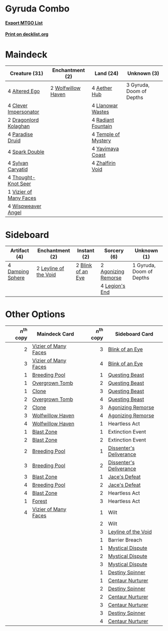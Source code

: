 # Gyruda Combo

#### [Export MTGO List](../collection/Gyruda%20Combo/Gyruda%20Combo.txt)
#### [Print on decklist.org](http://decklist.org/?deckmain=4%09Aether%20Hub%0A4%09Altered%20Ego%0A4%09Clever%20Impersonator%0A2%09Dragonlord%20Kolaghan%0A3%09Gyruda,%20Doom%20of%20Depths%0A4%09Llanowar%20Wastes%0A4%09Paradise%20Druid%0A4%09Radiant%20Fountain%0A4%09Spark%20Double%0A4%09Sylvan%20Caryatid%0A4%09Temple%20of%20Mystery%0A4%09Thought-Knot%20Seer%0A1%09Vizier%20of%20Many%20Faces%0A4%09Wispweaver%20Angel%0A2%09Wolfwillow%20Haven%0A4%09Yavimaya%20Coast%0A4%09Zhalfirin%20Void&deckside=2%09Agonizing%20Remorse%0A2%09Blink%20of%20an%20Eye%0A4%09Damping%20Sphere%0A1%09Gyruda,%20Doom%20of%20Depths%0A4%09Legion's%20End%0A2%09Leyline%20of%20the%20Void)
# Maindeck

|                                          Creature (31)                                          |                                       Enchantment (2)                                       |                                          Land (24)                                           |      Unknown (3)       |
|-------------------------------------------------------------------------------------------------|---------------------------------------------------------------------------------------------|----------------------------------------------------------------------------------------------|------------------------|
|4 [Altered Ego](http://gatherer.wizards.com/Pages/Card/Details.aspx?multiverseid=410005)         |2 [Wolfwillow Haven](http://gatherer.wizards.com/Pages/Card/Details.aspx?multiverseid=476456)|4 [Aether Hub](http://gatherer.wizards.com/Pages/Card/Details.aspx?multiverseid=417815)       |3 Gyruda, Doom of Depths|
|4 [Clever Impersonator](http://gatherer.wizards.com/Pages/Card/Details.aspx?multiverseid=470628) |                                                                                             |4 [Llanowar Wastes](http://gatherer.wizards.com/Pages/Card/Details.aspx?multiverseid=129627)  |                        |
|2 [Dragonlord Kolaghan](http://gatherer.wizards.com/Pages/Card/Details.aspx?multiverseid=394548) |                                                                                             |4 [Radiant Fountain](http://gatherer.wizards.com/Pages/Card/Details.aspx?multiverseid=438810) |                        |
|4 [Paradise Druid](http://gatherer.wizards.com/Pages/Card/Details.aspx?multiverseid=461098)      |                                                                                             |4 [Temple of Mystery](http://gatherer.wizards.com/Pages/Card/Details.aspx?multiverseid=373571)|                        |
|4 [Spark Double](http://gatherer.wizards.com/Pages/Card/Details.aspx?multiverseid=460995)        |                                                                                             |4 [Yavimaya Coast](http://gatherer.wizards.com/Pages/Card/Details.aspx?multiverseid=129810)   |                        |
|4 [Sylvan Caryatid](http://gatherer.wizards.com/Pages/Card/Details.aspx?multiverseid=373624)     |                                                                                             |4 [Zhalfirin Void](http://gatherer.wizards.com/Pages/Card/Details.aspx?multiverseid=443137)   |                        |
|4 [Thought-Knot Seer](http://gatherer.wizards.com/Pages/Card/Details.aspx?multiverseid=407519)   |                                                                                             |                                                                                              |                        |
|1 [Vizier of Many Faces](http://gatherer.wizards.com/Pages/Card/Details.aspx?multiverseid=426776)|                                                                                             |                                                                                              |                        |
|4 [Wispweaver Angel](http://gatherer.wizards.com/Pages/Card/Details.aspx?multiverseid=417608)    |                                                                                             |                                                                                              |                        |


# Sideboard

|                                       Artifact (4)                                        |                                        Enchantment (2)                                         |                                        Instant (2)                                         |                                         Sorcery (6)                                          |      Unknown (1)       |
|-------------------------------------------------------------------------------------------|------------------------------------------------------------------------------------------------|--------------------------------------------------------------------------------------------|----------------------------------------------------------------------------------------------|------------------------|
|4 [Damping Sphere](http://gatherer.wizards.com/Pages/Card/Details.aspx?multiverseid=443101)|2 [Leyline of the Void](http://gatherer.wizards.com/Pages/Card/Details.aspx?multiverseid=107682)|2 [Blink of an Eye](http://gatherer.wizards.com/Pages/Card/Details.aspx?multiverseid=442934)|2 [Agonizing Remorse](http://gatherer.wizards.com/Pages/Card/Details.aspx?multiverseid=476334)|1 Gyruda, Doom of Depths|
|                                                                                           |                                                                                                |                                                                                            |4 [Legion's End](http://gatherer.wizards.com/Pages/Card/Details.aspx?multiverseid=466860)     |                        |


# Other Options

|*n*<sup>th</sup> copy|                                         Maindeck Card                                         |*n*<sup>th</sup> copy|                                          Sideboard Card                                          |
|--------------------:|-----------------------------------------------------------------------------------------------|--------------------:|--------------------------------------------------------------------------------------------------|
|                    2|[Vizier of Many Faces](http://gatherer.wizards.com/Pages/Card/Details.aspx?multiverseid=426776)|                    3|[Blink of an Eye](http://gatherer.wizards.com/Pages/Card/Details.aspx?multiverseid=442934)        |
|                    3|[Vizier of Many Faces](http://gatherer.wizards.com/Pages/Card/Details.aspx?multiverseid=426776)|                    4|[Blink of an Eye](http://gatherer.wizards.com/Pages/Card/Details.aspx?multiverseid=442934)        |
|                    1|[Breeding Pool](http://gatherer.wizards.com/Pages/Card/Details.aspx?multiverseid=97088)        |                    1|[Questing Beast](http://gatherer.wizards.com/Pages/Card/Details.aspx?multiverseid=473133)         |
|                    1|[Overgrown Tomb](http://gatherer.wizards.com/Pages/Card/Details.aspx?multiverseid=405103)      |                    2|[Questing Beast](http://gatherer.wizards.com/Pages/Card/Details.aspx?multiverseid=473133)         |
|                    1|[Clone](http://gatherer.wizards.com/Pages/Card/Details.aspx?multiverseid=129501)               |                    3|[Questing Beast](http://gatherer.wizards.com/Pages/Card/Details.aspx?multiverseid=473133)         |
|                    2|[Overgrown Tomb](http://gatherer.wizards.com/Pages/Card/Details.aspx?multiverseid=405103)      |                    4|[Questing Beast](http://gatherer.wizards.com/Pages/Card/Details.aspx?multiverseid=473133)         |
|                    2|[Clone](http://gatherer.wizards.com/Pages/Card/Details.aspx?multiverseid=129501)               |                    3|[Agonizing Remorse](http://gatherer.wizards.com/Pages/Card/Details.aspx?multiverseid=476334)      |
|                    3|[Wolfwillow Haven](http://gatherer.wizards.com/Pages/Card/Details.aspx?multiverseid=476456)    |                    4|[Agonizing Remorse](http://gatherer.wizards.com/Pages/Card/Details.aspx?multiverseid=476334)      |
|                    4|[Wolfwillow Haven](http://gatherer.wizards.com/Pages/Card/Details.aspx?multiverseid=476456)    |                    1|Heartless Act                                                                                     |
|                    1|[Blast Zone](http://gatherer.wizards.com/Pages/Card/Details.aspx?multiverseid=461171)          |                    1|Extinction Event                                                                                  |
|                    2|[Blast Zone](http://gatherer.wizards.com/Pages/Card/Details.aspx?multiverseid=461171)          |                    2|Extinction Event                                                                                  |
|                    2|[Breeding Pool](http://gatherer.wizards.com/Pages/Card/Details.aspx?multiverseid=97088)        |                    1|[Dissenter's Deliverance](http://gatherer.wizards.com/Pages/Card/Details.aspx?multiverseid=426866)|
|                    3|[Breeding Pool](http://gatherer.wizards.com/Pages/Card/Details.aspx?multiverseid=97088)        |                    2|[Dissenter's Deliverance](http://gatherer.wizards.com/Pages/Card/Details.aspx?multiverseid=426866)|
|                    3|[Blast Zone](http://gatherer.wizards.com/Pages/Card/Details.aspx?multiverseid=461171)          |                    1|[Jace's Defeat](http://gatherer.wizards.com/Pages/Card/Details.aspx?multiverseid=430727)          |
|                    4|[Breeding Pool](http://gatherer.wizards.com/Pages/Card/Details.aspx?multiverseid=97088)        |                    2|[Jace's Defeat](http://gatherer.wizards.com/Pages/Card/Details.aspx?multiverseid=430727)          |
|                    4|[Blast Zone](http://gatherer.wizards.com/Pages/Card/Details.aspx?multiverseid=461171)          |                    2|Heartless Act                                                                                     |
|                    1|[Forest](http://gatherer.wizards.com/Pages/Card/Details.aspx?multiverseid=439860)              |                    3|Heartless Act                                                                                     |
|                    4|[Vizier of Many Faces](http://gatherer.wizards.com/Pages/Card/Details.aspx?multiverseid=426776)|                    1|Wilt                                                                                              |
|                     |                                                                                               |                    2|Wilt                                                                                              |
|                     |                                                                                               |                    3|[Leyline of the Void](http://gatherer.wizards.com/Pages/Card/Details.aspx?multiverseid=107682)    |
|                     |                                                                                               |                    1|Barrier Breach                                                                                    |
|                     |                                                                                               |                    1|[Mystical Dispute](http://gatherer.wizards.com/Pages/Card/Details.aspx?multiverseid=473020)       |
|                     |                                                                                               |                    2|[Mystical Dispute](http://gatherer.wizards.com/Pages/Card/Details.aspx?multiverseid=473020)       |
|                     |                                                                                               |                    3|[Mystical Dispute](http://gatherer.wizards.com/Pages/Card/Details.aspx?multiverseid=473020)       |
|                     |                                                                                               |                    1|[Destiny Spinner](http://gatherer.wizards.com/Pages/Card/Details.aspx?multiverseid=476419)        |
|                     |                                                                                               |                    1|[Centaur Nurturer](http://gatherer.wizards.com/Pages/Card/Details.aspx?multiverseid=461083)       |
|                     |                                                                                               |                    2|[Destiny Spinner](http://gatherer.wizards.com/Pages/Card/Details.aspx?multiverseid=476419)        |
|                     |                                                                                               |                    2|[Centaur Nurturer](http://gatherer.wizards.com/Pages/Card/Details.aspx?multiverseid=461083)       |
|                     |                                                                                               |                    3|[Centaur Nurturer](http://gatherer.wizards.com/Pages/Card/Details.aspx?multiverseid=461083)       |
|                     |                                                                                               |                    3|[Destiny Spinner](http://gatherer.wizards.com/Pages/Card/Details.aspx?multiverseid=476419)        |
|                     |                                                                                               |                    4|[Centaur Nurturer](http://gatherer.wizards.com/Pages/Card/Details.aspx?multiverseid=461083)       |

